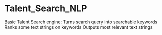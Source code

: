 # Talent_Search_NLP
Basic Talent Search engine: 
Turns search query into searchable keywords
Ranks some text strings on keywords
Outputs most relevant text strings

